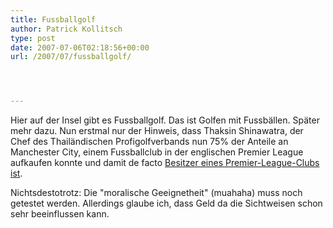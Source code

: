 ```yaml
---
title: Fussballgolf
author: Patrick Kollitsch
type: post
date: 2007-07-06T02:18:56+00:00
url: /2007/07/fussballgolf/




---
```

Hier auf der Insel gibt es Fussballgolf. Das ist Golfen mit Fussbällen. Später mehr dazu. Nun erstmal nur der Hinweis, dass Thaksin Shinawatra, der Chef des Thailändischen Profigolfverbands nun 75% der Anteile an Manchester City, einem Fussballclub in der englischen Premier League aufkaufen konnte und damit de facto [Besitzer eines Premier-League-Clubs ist][1]. 

Nichtsdestotrotz: Die "moralische Geeignetheit" (muahaha) muss noch getestet werden. Allerdings glaube ich, dass Geld da die Sichtweisen schon sehr beeinflussen kann.

 [1]: http://www.nationmultimedia.com/2007/07/07/headlines/headlines_30039736.php